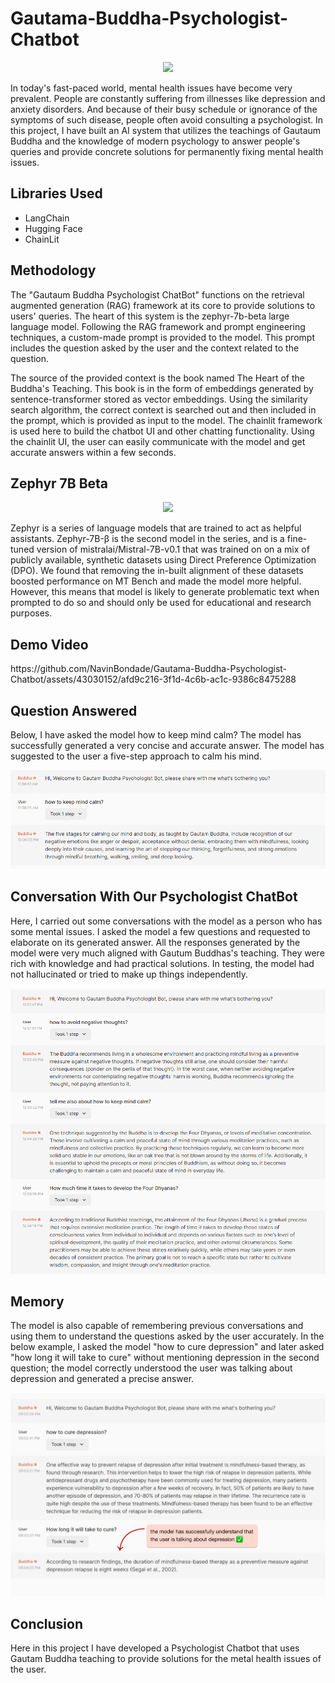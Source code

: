 # Gautama-Buddha-Psychologist-Chatbot
<p align="center">
<img src="https://e0.pxfuel.com/wallpapers/344/189/desktop-wallpaper-buddha-anime-buddhist-art.jpg">
</p>
<p>In today's fast-paced world, mental health issues have become very prevalent. People are constantly suffering from illnesses like depression and anxiety disorders. And because of their busy schedule or ignorance of the symptoms of such disease, people often avoid consulting a psychologist. In this project, I have built an AI system that utilizes the teachings of Gautaum Buddha and the knowledge of modern psychology to answer people's queries and provide concrete solutions for permanently fixing mental health issues. </p>
<h2>Libraries Used</h2>
<ul>
  <li>LangChain</li>
  <li>Hugging Face</li>
  <li>ChainLit</li>
</ul>
<h2>Methodology</h2>
<p>
The "Gautaum Buddha Psychologist ChatBot" functions on the retrieval augmented generation (RAG) framework at its core to provide solutions to users' queries. The heart of this system is the zephyr-7b-beta large language model. Following the RAG framework and prompt engineering techniques, a custom-made prompt is provided to the model. This prompt includes the question asked by the user and the context related to the question. 
</p>
<p>
The source of the provided context is the book named The Heart of the Buddha's Teaching. This book is in the form of embeddings generated by sentence-transformer stored as vector embeddings. Using the similarity search algorithm, the correct context is searched out and then included in the prompt, which is provided as input to the model. The chainlit framework is used here to build the chatbot UI and other chatting functionality. Using the chainlit UI, the user can easily communicate with the model and get accurate answers within a few seconds.
</p>
<h2>Zephyr 7B Beta</h2>
<p align="center">
<img src="https://huggingface.co/HuggingFaceH4/zephyr-7b-alpha/resolve/main/thumbnail.png">
</p>
<p>
Zephyr is a series of language models that are trained to act as helpful assistants. Zephyr-7B-β is the second model in the series, and is a fine-tuned version of mistralai/Mistral-7B-v0.1 that was trained on on a mix of publicly available, synthetic datasets using Direct Preference Optimization (DPO). We found that removing the in-built alignment of these datasets boosted performance on MT Bench and made the model more helpful. However, this means that model is likely to generate problematic text when prompted to do so and should only be used for educational and research purposes. 
</p>
<h2>Demo Video</h2>
https://github.com/NavinBondade/Gautama-Buddha-Psychologist-Chatbot/assets/43030152/afd9c216-3f1d-4c6b-ac1c-9386c8475288
<h2>Question Answered</h2>
<p>Below, I have asked the model how to keep mind calm? The model has successfully generated a very concise and accurate answer. The model has suggested to the user a five-step approach to calm his mind.</p>
<p align="center">
<img src="Gautama Buddha Psychologist Chatbot/result/r2.png">
</p>
<h2>Conversation With Our Psychologist ChatBot</h2>
<p>Here, I carried out some conversations with the model as a person who has some mental issues. I asked the model a few questions and requested to elaborate on its generated answer. All the responses generated by the model were very much aligned with Gautum Buddhas's teaching. They were rich with knowledge and had practical solutions. In testing, the model had not hallucinated or tried to make up things independently.</p>
<p align="center">
<img src="Gautama Buddha Psychologist Chatbot/result/result.png">
</p>
<h2>Memory</h2>
<p>The model is also capable of remembering previous conversations and using them to understand the questions asked by the user accurately. In the below example, I asked the model "how to cure depression" and later asked "how long it will take to cure" without mentioning depression in the second question; the model correctly understood the user was talking about depression and generated a precise answer.</p>
<p align="center">
<img src="Gautama Buddha Psychologist Chatbot/result/memory.jpg">
</p>
<h2>Conclusion</h2>
<p>Here in this project I have developed a Psychologist Chatbot that uses Gautam Buddha teaching to provide solutions for the metal health issues of the user.</p>


